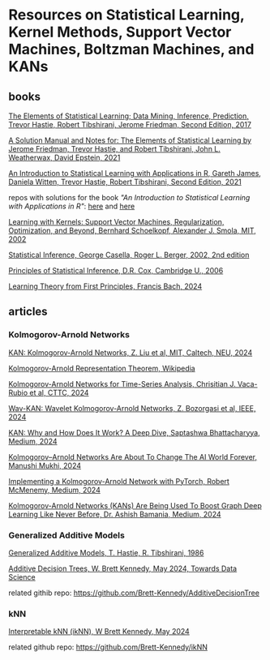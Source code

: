 # Resources on Statistical Learning, Kernel Methods, Support Vector Machines, Boltzman Machines, and KANs

## books

[The Elements of Statistical Learning; Data Mining, Inference, Prediction, Trevor Hastie, Robert Tibshirani, Jerome Friedman, Second Edition, 2017](https://github.com/dimitarpg13/statistical_learning_and_kernel_methods/blob/main/literature/books/EelementsOfStatisticalLearning_print12.pdf)

[A Solution Manual and Notes for: The Elements of Statistical Learning by Jerome Friedman, Trevor Hastie, and Robert Tibshirani, John L. Weatherwax, David Epstein, 2021](https://github.com/dimitarpg13/statistical_learning_and_kernel_methods/blob/main/literature/books/Weatherwax_Epstein_Hastie_Solution_Manual.pdf)

[An Introduction to Statistical Learning with Applications in R, Gareth James, Daniela Witten, Trevor Hastie, Robert Tibshirani, Second Edition, 2021](https://github.com/dimitarpg13/statistical_learning_and_kernel_methods/blob/main/literature/books/ISLRv2_website.pdf)

repos with solutions for the book _"An Introduction to Statistical Learning with Applications in R"_: [here](https://github.com/danhalligan/ISLRv2-solutions) and [here](https://github.com/asadoughi/stat-learning/)

[Learning with Kernels: Support Vector Machines, Regularization, Optimization, and Beyond, Bernhard Schoelkopf, Alexander J. Smola, MIT, 2002](https://github.com/dimitarpg13/statistical_learning_and_kernel_methods/blob/main/literature/books/scholkopf2002learning_with_kernels.pdf)

[Statistical Inference, George Casella, Roger L. Berger, 2002, 2nd edition](https://github.com/dimitarpg13/statistical_learning_and_kernel_methods/blob/main/literature/books/Statistical_Inference_Casella-Berger_2002.pdf)

[Principles of Statistical Inference, D.R. Cox, Cambridge U., 2006](https://github.com/dimitarpg13/statistical_learning_and_kernel_methods/blob/main/literature/books/principlesofstatisticalinference_cox_2006.pdf)

[Learning Theory from First Principles, Francis Bach, 2024](https://github.com/dimitarpg13/statistical_learning_and_kernel_methods/blob/main/literature/books/Learning_Theory_from_First_Principles_Bach_2024.pdf)

## articles

### Kolmogorov-Arnold Networks
[KAN: Kolmogorov-Arnold Networks, Z. Liu et al, MIT, Caltech, NEU, 2024](https://github.com/dimitarpg13/statistical_learning_and_kernel_methods/blob/main/literature/articles/KAN/KAN-Kolmogorov%E2%80%93Arnold_Networks_Liu_2024.pdf)

[Kolmogorov-Arnold Representation Theorem, Wikipedia](https://en.wikipedia.org/wiki/Kolmogorov%E2%80%93Arnold_representation_theorem)

[Kolmogorov-Arnold Networks for Time-Series Analysis, Chrisitian J. Vaca-Rubio et al, CTTC, 2024](https://github.com/dimitarpg13/statistical_learning_and_kernel_methods/blob/main/literature/articles/KAN/Kolmogorov-Arnold_Networks_for_Time_Series_Analysis_Vaca-Rubio_2024.pdf)

[Wav-KAN: Wavelet Kolmogorov-Arnold Networks, Z. Bozorgasi et al, IEEE, 2024](https://github.com/dimitarpg13/statistical_learning_and_kernel_methods/blob/main/literature/articles/KAN/Wav-KAN-Wavelet_Kolmogorov-Arnold_Networks_Bozorgasi_2024.pdf)

[KAN: Why and How Does It Work? A Deep Dive, Saptashwa Bhattacharyya, Medium, 2024](https://towardsdatascience.com/kan-why-and-how-does-it-work-a-deep-dive-1adab4837fa3)

[Kolmogorov–Arnold Networks Are About To Change The AI World Forever, Manushi Mukhi, 2024](https://medium.com/accredian/kolmogorov-arnold-networks-kan-are-about-to-change-the-ai-world-forever-687f6d0b4d93)

[Implementing a Kolmogorov-Arnold Network with PyTorch, Robert McMenemy, Medium, 2024](https://rabmcmenemy.medium.com/implementing-a-kolmogorov-arnold-network-with-pytorch-5409ce803fab)

[Kolmogorov-Arnold Networks (KANs) Are Being Used To Boost Graph Deep Learning Like Never Before, Dr. Ashish Bamania, Medium, 2024](https://levelup.gitconnected.com/kolmogorov-arnold-networks-kans-are-being-used-to-boost-graph-deep-learning-like-never-before-2d39fec7dfc3)

### Generalized Additive Models

[Generalized Additive Models, T. Hastie, R. Tibshirani, 1986](https://github.com/dimitarpg13/statistical_learning_and_kernel_methods/blob/main/literature/articles/additive_models/Generalized_Additive_Models_Hastie_1986.pdf)

[Additive Decision Trees, W. Brett Kennedy, May 2024, Towards Data Science](https://towardsdatascience.com/additive-decision-trees-85f2feda2223)

related githib repo: https://github.com/Brett-Kennedy/AdditiveDecisionTree

### kNN

[Interpretable kNN (ikNN), W Brett Kennedy, May 2024](https://towardsdatascience.com/interpretable-knn-iknn-33d38402b8fc)

related github repo: https://github.com/Brett-Kennedy/ikNN 
